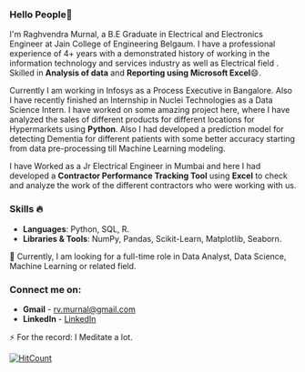### Hello People👋

I'm Raghvendra Murnal, a B.E Graduate in Electrical and Electronics Engineer at Jain College of Engineering Belgaum. I have a professional experience of 4+ years with a demonstrated history of working in the information technology and services industry as well as Electrical field . Skilled in **Analysis of data** and **Reporting using Microsoft Excel**😄.

Currently I am working in Infosys as a Process Executive in Bangalore. Also I have recently finished an Internship in Nuclei Technologies as a Data Science Intern. I have worked on some amazing project here, where I have analyzed the sales of different products for different locations for Hypermarkets using **Python**. Also I had developed a prediction model for detecting Dementia for different patients with some better accuracy starting from data pre-processing till Machine Learning modeling.

I have Worked as a Jr Electrical Engineer in Mumbai and here I had developed a **Contractor Performance Tracking Tool** using **Excel** to check and analyze the work of the different contractors who were working with us.

### Skills 🔥
- **Languages**: Python, SQL, R.
- **Libraries & Tools**: NumPy, Pandas, Scikit-Learn, Matplotlib, Seaborn.

🌱 Currently, I am looking for a full-time role in Data Analyst, Data Science, Machine Learning or related field.

### Connect me on:

- **Gmail** - rv.murnal@gmail.com 
- **LinkedIn** - <a href="https://www.linkedin.com/in/raghvendra-murnal/"> LinkedIn</a>

⚡ For the record: I Meditate a lot.

[![HitCount](http://hits.dwyl.com/raghvendra03/raghvendra03.svg)](http://hits.dwyl.com/raghvendra03/raghvendra03)
